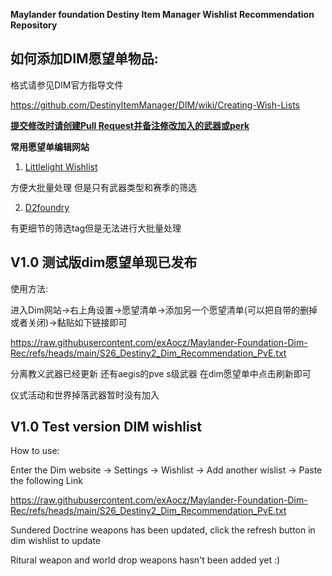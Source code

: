 **Maylander foundation Destiny Item Manager Wishlist Recommendation Repository**

## 如何添加DIM愿望单物品:

格式请参见DIM官方指导文件

https://github.com/DestinyItemManager/DIM/wiki/Creating-Wish-Lists

**<ins>提交修改时请创建Pull Request并备注修改加入的武器或perk</ins>**

**常用愿望单编辑网站**

1. [Littlelight Wishlist](http://wishlists.littlelight.club)

方便大批量处理 但是只有武器类型和赛季的筛选

2. [D2foundry](https://d2foundry.gg)

有更细节的筛选tag但是无法进行大批量处理

## V1.0 测试版dim愿望单现已发布

使用方法:

进入Dim网站->右上角设置->愿望清单->添加另一个愿望清单(可以把自带的删掉或者关闭)->黏贴如下链接即可

https://raw.githubusercontent.com/exAocz/Maylander-Foundation-Dim-Rec/refs/heads/main/S26_Destiny2_Dim_Recommendation_PvE.txt

分离教义武器已经更新 还有aegis的pve s级武器 在dim愿望单中点击刷新即可

仪式活动和世界掉落武器暂时没有加入

## V1.0 Test version DIM wishlist 

How to use:

Enter the Dim website -> Settings -> Wishlist -> Add another wislist -> Paste the following Link 

https://raw.githubusercontent.com/exAocz/Maylander-Foundation-Dim-Rec/refs/heads/main/S26_Destiny2_Dim_Recommendation_PvE.txt

Sundered Doctrine weapons has been updated, click the refresh button in dim wishlist to update

Ritural weapon and world drop weapons hasn't been added yet :)
